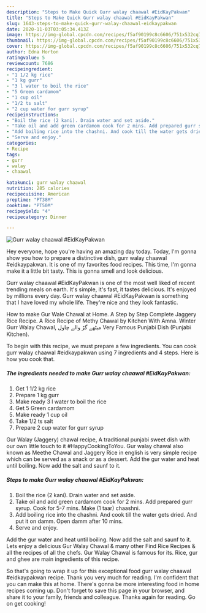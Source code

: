 ```yaml
---
description: "Steps to Make Quick Gurr walay chaawal #EidKayPakwan"
title: "Steps to Make Quick Gurr walay chaawal #EidKayPakwan"
slug: 1643-steps-to-make-quick-gurr-walay-chaawal-eidkaypakwan
date: 2020-11-03T03:05:34.413Z
image: https://img-global.cpcdn.com/recipes/f5af90199c8c6606/751x532cq70/gurr-walay-chaawal-eidkaypakwan-recipe-main-photo.jpg
thumbnail: https://img-global.cpcdn.com/recipes/f5af90199c8c6606/751x532cq70/gurr-walay-chaawal-eidkaypakwan-recipe-main-photo.jpg
cover: https://img-global.cpcdn.com/recipes/f5af90199c8c6606/751x532cq70/gurr-walay-chaawal-eidkaypakwan-recipe-main-photo.jpg
author: Edna Horton
ratingvalue: 5
reviewcount: 7686
recipeingredient:
- "1 1/2 kg rice"
- "1 kg gurr"
- "3 l water to boil the rice"
- "5 Green cardamom"
- "1 cup oil"
- "1/2 ts salt"
- "2 cup water for gurr syrup"
recipeinstructions:
- "Boil the rice (2 kani). Drain water and set aside."
- "Take oil and add green cardamom cook for 2 mins. Add prepared gurr syrup. Cook for 5-7 mins. Make (1 taar) chaashni."
- "Add boiling rice into the chashni. And cook till the water gets dried. And put it on damm. Open damm after 10 mins."
- "Serve and enjoy."
categories:
- Recipe
tags:
- gurr
- walay
- chaawal

katakunci: gurr walay chaawal 
nutrition: 285 calories
recipecuisine: American
preptime: "PT38M"
cooktime: "PT50M"
recipeyield: "4"
recipecategory: Dinner

---
```



![Gurr walay chaawal #EidKayPakwan](https://img-global.cpcdn.com/recipes/f5af90199c8c6606/751x532cq70/gurr-walay-chaawal-eidkaypakwan-recipe-main-photo.jpg)

Hey everyone, hope you're having an amazing day today. Today, I'm gonna show you how to prepare a distinctive dish, gurr walay chaawal #eidkaypakwan. It is one of my favorites food recipes. This time, I'm gonna make it a little bit tasty. This is gonna smell and look delicious.

Gurr walay chaawal #EidKayPakwan is one of the most well liked of recent trending meals on earth. It's simple, it's fast, it tastes delicious. It's enjoyed by millions every day. Gurr walay chaawal #EidKayPakwan is something that I have loved my whole life. They're nice and they look fantastic.

How to make Gur Wale Chawal at Home. A Step by Step Complete Jaggery Rice Recipe. A Rice Recipe of Methy Chawal by Kitchen With Amna. Winter Gurr Walay Chawal, میٹھے گڑ والے چاول Very Famous Punjabi Dish (Punjabi Kitchen).


To begin with this recipe, we must prepare a few ingredients. You can cook gurr walay chaawal #eidkaypakwan using 7 ingredients and 4 steps. Here is how you cook that.

<!--inarticleads1-->

##### The ingredients needed to make Gurr walay chaawal #EidKayPakwan:

1. Get 1 1/2 kg rice
1. Prepare 1 kg gurr
1. Make ready 3 l water to boil the rice
1. Get 5 Green cardamom
1. Make ready 1 cup oil
1. Take 1/2 ts salt
1. Prepare 2 cup water for gurr syrup


Gur Walay (Jaggery) chawal recipe, A traditional punjabi sweet dish with our own little touch to it #HappyCookingToYou. Gur walay chawal also known as Meethe Chawal and Jaggery Rice in english is very simple recipe which can be served as a snack or as a dessert. Add the gur water and heat until boiling. Now add the salt and saunf to it. 

<!--inarticleads2-->

##### Steps to make Gurr walay chaawal #EidKayPakwan:

1. Boil the rice (2 kani). Drain water and set aside.
1. Take oil and add green cardamom cook for 2 mins. Add prepared gurr syrup. Cook for 5-7 mins. Make (1 taar) chaashni.
1. Add boiling rice into the chashni. And cook till the water gets dried. And put it on damm. Open damm after 10 mins.
1. Serve and enjoy.


Add the gur water and heat until boiling. Now add the salt and saunf to it. Lets enjoy a delicious Gur Walay Chawal &amp; many other Find Rice Recipes &amp; all the recipes of all the chefs. Gur Walay Chawal is famous for its. Rice, gur and ghee are main ingredients of this recipe. 

So that's going to wrap it up for this exceptional food gurr walay chaawal #eidkaypakwan recipe. Thank you very much for reading. I'm confident that you can make this at home. There's gonna be more interesting food in home recipes coming up. Don't forget to save this page in your browser, and share it to your family, friends and colleague. Thanks again for reading. Go on get cooking!
